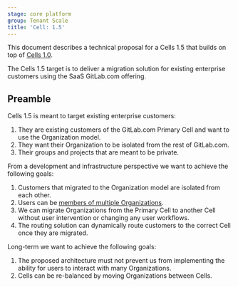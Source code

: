 ```yaml
---
stage: core platform
group: Tenant Scale
title: 'Cell: 1.5'
---
```


This document describes a technical proposal for a Cells 1.5 that builds on top of [Cells 1.0](cells-1.0.md).

The Cells 1.5 target is to deliver a migration solution for existing enterprise customers using the SaaS GitLab.com offering.

## Preamble

Cells 1.5 is meant to target existing enterprise customers:

1. They are existing customers of the GitLab.com Primary Cell and want to use the Organization model.
1. They want their Organization to be isolated from the rest of GitLab.com.
1. Their groups and projects that are meant to be private.

From a development and infrastructure perspective we want to achieve the following goals:

1. Customers that migrated to the Organization model are isolated from each other.
1. Users can be [members of multiple Organizations](../organization/#organizations-on-cells-15-fy25q3-fy25q3).
1. We can migrate Organizations from the Primary Cell to another Cell without user intervention or changing any user workflows.
1. The routing solution can dynamically route customers to the correct Cell once they are migrated.

Long-term we want to achieve the following goals:

1. The proposed architecture must not prevent us from implementing the ability for users to interact with many Organizations.
1. Cells can be re-balanced by moving Organizations between Cells.
